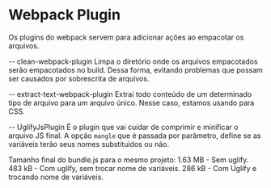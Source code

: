 # Webpack Plugin

  Os plugins do webpack servem para adicionar ações ao empacotar os arquivos.

-- clean-webpack-plugin
  Limpa o diretório onde os arquivos empacotados serão empacotados no build. Dessa forma, evitando problemas que possam ser causados por sobrescrita de arquivos.

-- extract-text-webpack-plugin
  Extrai todo conteúdo de um determinado tipo de arquivo para um arquivo único. Nesse caso, estamos usando para CSS.

-- UglifyJsPlugin
	É o plugin que vai cuidar de comprimir e minificar o arquivo JS final.
	A opção `mangle` que é passada por parâmetro, define se as variáveis terão seus nomes substituidos ou não.


Tamanho final do bundle.js para o mesmo projeto:
1.63 MB - Sem uglify.
483 kB  - Com uglify, sem trocar nome de variáveis.
286 kB  - Com Uglify e trocando nome de variáveis.
